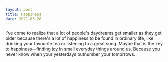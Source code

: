```yaml
---
layout: post
title: Happiness
date: 2021-03-28
---
```


I've come to realize that a lot of people's daydreams get smaller as they get older because there's a lot of happiness to be found in ordinary life, like drinking your favourite tea or listening to a great song. Maybe that is the key to happiness—finding joy in small everyday things around us. Because you never know when your yesterdays outnumber your tomorrows.

